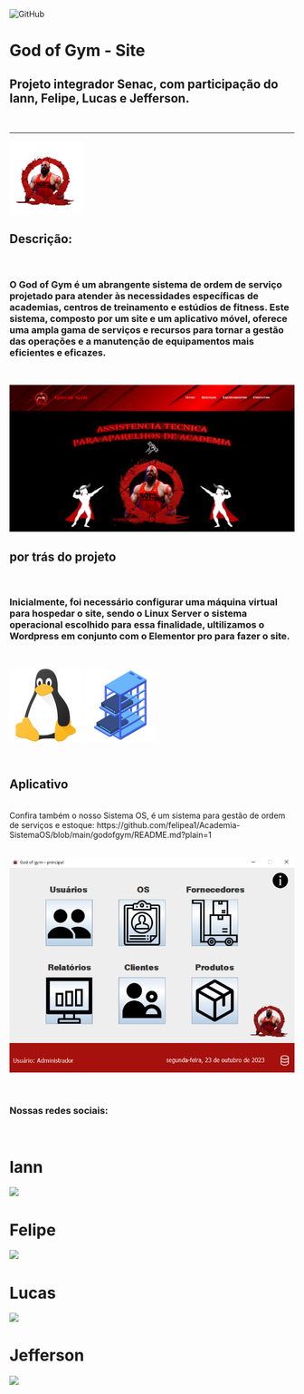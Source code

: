 ![GitHub](https://img.shields.io/github/license/felipea1/Academia-SistemaOS?color=green)
# God of Gym - Site
## Projeto integrador Senac, com participação do Iann, Felipe, Lucas e Jefferson.
<br>
<hr>

![icone](img/icone.png)

## Descrição: 
<br>

<h3>O God of Gym é um abrangente sistema de ordem de serviço projetado para atender às necessidades específicas de academias, centros de treinamento e estúdios de fitness. Este sistema, composto por um site e um aplicativo móvel, oferece uma ampla gama de serviços e recursos para tornar a gestão das operações e a manutenção de equipamentos mais eficientes e eficazes.</h3>

<br>

![print 1](img/print%201.png)

## por trás do projeto
<br>

<H3> Inicialmente, foi necessário configurar uma máquina virtual para hospedar o site, sendo o Linux Server o sistema operacional escolhido para essa finalidade, ultilizamos o Wordpress em conjunto com o Elementor pro para fazer o site. </H3>
<br>

![linux](img/linux.png) ![rack1](img/rack1.png)

<br>

## Aplicativo
<br>
Confira também o nosso Sistema OS, é um sistema para gestão de ordem de serviços e estoque: 
https://github.com/felipea1/Academia-SistemaOS/blob/main/godofgym/README.md?plain=1
<br>

<br>

![sistemaos](img/sistemaos.png)

<br>

### Nossas redes sociais: 

<br>

<h1> Iann </h1>
<a href="https://www.linkedin.com/in/iann-oliveira-3106b11a4/" target="_blank"><img src="https://img.shields.io/badge/-LinkedIn-%230077B5?style=for-the-badge&logo=linkedin&logoColor=white" target="_blank"></a> 

<br>

<h1> Felipe </h1>
<a href="https://www.linkedin.com/in/felipe-duarte-5b12a4238/" target="_blank"><img src="https://img.shields.io/badge/-LinkedIn-%230077B5?style=for-the-badge&logo=linkedin&logoColor=white" target="_blank"></a> 

<br>

<h1> Lucas </h1>
<a href="https://www.linkedin.com/in/lucas-aquino-286537238/" target="_blank"><img src="https://img.shields.io/badge/-LinkedIn-%230077B5?style=for-the-badge&logo=linkedin&logoColor=white" target="_blank"></a> 

<br>

<h1> Jefferson </h1>
<a href="https://www.linkedin.com/in/jefferson-lins-de-oliveira-388815284/" target="_blank"><img src="https://img.shields.io/badge/-LinkedIn-%230077B5?style=for-the-badge&logo=linkedin&logoColor=white" target="_blank"></a> 
